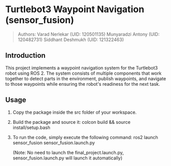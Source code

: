 # Turtlebot3 Waypoint Navigation (sensor_fusion)

> Authors:
> Varad Nerlekar (UID: 120501135)
> Munyaradzi Antony (UID: 120482731)
> Siddhant Deshmukh (UID: 121322463)

## Introduction
This project implements a waypoint navigation system for the Turtlebot3 robot using ROS 2. The system consists of multiple components that work together to detect parts in the environment, publish waypoints, and navigate to those waypoints while ensuring the robot's readiness for the next task.

## Usage
1. Copy the package inside the src folder of your workspace.
2. Build the package and source it:
   colcon build && source install/setup.bash
3. To run the code, simply execute the following command:
   ros2 launch sensor_fusion sensor_fusion.launch.py

   (Note: No need to launch the final_project.launch.py, sensor_fusion.launch.py will launch it automatically)
